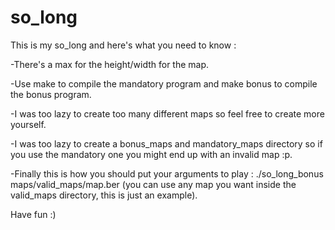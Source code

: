 # so_long
This is my so_long and here's what you need to know :

-There's a max for the height/width for the map.

-Use make to compile the mandatory program and make bonus to compile the bonus program.

-I was too lazy to create too many different maps so feel free to create more yourself.

-I was too lazy to create a bonus_maps and mandatory_maps directory so if you use the mandatory one you might end up with an invalid map :p.

-Finally this is how you should put your arguments to play : ./so_long_bonus maps/valid_maps/map.ber (you can use any map you want inside the valid_maps directory, this is just an example).

Have fun :)
